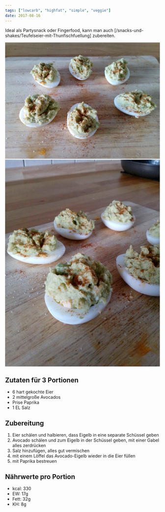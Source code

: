 ```yaml
---
tags: ["lowcarb", "highfat", "simple", "veggie"]
date: 2017-08-16
---
```


Ideal als Partysnack oder Fingerfood, kann man auch [/snacks-und-shakes/Teufelseier-mit-Thunfischfuellung] zubereiten.

![](../img/Teufelseier-mit-Avocado-1.jpg)
![](../img/Teufelseier-mit-Avocado-2.jpg)

## Zutaten für 3 Portionen
- 6 hart gekochte Eier
- 2 mittelgroße Avocados
- Prise Paprika
- 1 EL Salz

## Zubereitung
1. Eier schälen und halbieren, dass Eigelb in eine separate Schüssel geben
2. Avocado schälen und zum Eigelb in der Schüssel geben, mit einer Gabel alles zerdrücken
3. Salz hinzufügen, alles gut vermischen
4. mit einem Löffel das Avocado-Eigelb wieder in die Eier füllen
5. mit Paprika bestreuen

## Nährwerte pro Portion
- kcal: 330
- EW:   17g
- Fett: 32g
- KH:    8g

